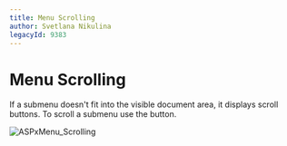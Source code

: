 ```yaml
---
title: Menu Scrolling
author: Svetlana Nikulina
legacyId: 9383
---
```

# Menu Scrolling
If a submenu doesn't fit into the visible document area, it displays scroll buttons. To scroll a submenu use the button.

![ASPxMenu_Scrolling](../../images/img13300.png)
